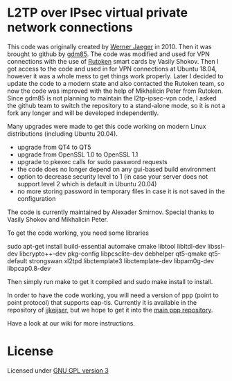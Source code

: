 #  L2TP over IPsec virtual private network connections

This code was originally created by [Werner Jaeger](https://code.launchpad.net/~werner-jaeger/l2tp-ipsec-vpn/gui) in 2010.
Then it was brought to github by [gdm85](https://github.com/gdm85/l2tp-ipsec-vpn).
The code was modified and used for VPN connections with the use of [Rutoken](https://www.rutoken.ru/) smart cards by Vasily Shokov.
Then I got access to the code and used in for VPN connections at Ubuntu 18.04, however it was a whole mess to get things work properly.
Later I decided to update the code to a modern state and also contacted the Rutoken team, so now the code was improved with the help of Mikhalicin Peter from Rutoken.
Since gdm85 is not planning to maintain the l2tp-ipsec-vpn code, I asked the github team to switch the repository to a stand-alone mode, so it is not a fork any longer and will be developed independently.

Many upgrades were made to get this code working on modern Linux distributions (including Ubuntu 20.04).
- upgrade from QT4 to QT5
- upgrade from OpenSSL 1.0 to OpenSSL 1.1
- upgrade to pkexec calls for sudo password requests
- the code does no longer depend on any gui-based build environment
- option to decrease security level to 1 (in case your server does not support level 2 which is default in Ubuntu 20.04)
- no more storing password in temporary files in case it is not saved in the configuration

The code is currently maintained by Alexader Smirnov. Special thanks to Vasily Shokov and Mikhalicin Peter.

To get the code working, you need some libraries

sudo apt-get install build-essential automake cmake libtool libltdl-dev libssl-dev libcrypto++-dev pkg-config libpcsclite-dev debhelper qt5-qmake qt5-default strongswan xl2tpd libctemplate3 libctemplate-dev libpam0g-dev libpcap0.8-dev

Then simply run make to get it compiled and sudo make install to install.

In order to have the code working, you will need a version of ppp (point to point protocol) that supports eap-tls. 
Currently it is available in the repository of [jjkeijser](https://github.com/jjkeijser/ppp), but we hope to get it into the [main ppp repository](https://github.com/paulusmack/ppp).

Have a look at our wiki for more instructions. 

# License
Licensed under [GNU GPL version 3](GPL)
